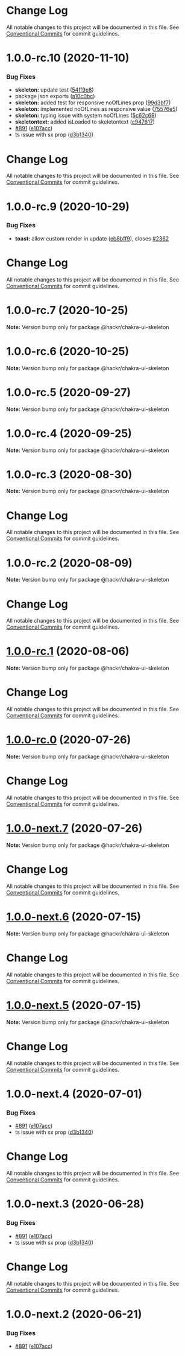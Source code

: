 # Change Log

All notable changes to this project will be documented in this file. See
[Conventional Commits](https://conventionalcommits.org) for commit guidelines.

# 1.0.0-rc.10 (2020-11-10)

### Bug Fixes

- **skeleton:** update test
  ([54ff9e8](https://github.com/chakra-ui/chakra-ui/commit/54ff9e8105fdce379059b4480203143309ef4aef))
- package json exports
  ([a10c0bc](https://github.com/chakra-ui/chakra-ui/commit/a10c0bcb809314a96d58c7febd9b2755e8997603))
- **skeleton:** added test for responsive noOfLines prop
  ([99d3bf7](https://github.com/chakra-ui/chakra-ui/commit/99d3bf78f90faf19b231bfcb62f1e490173c64ed))
- **skeleton:** implemented noOfLines as responsive value
  ([75576e5](https://github.com/chakra-ui/chakra-ui/commit/75576e55a7873fceeecd4a5476d328992304cdb2))
- **skeleton:** typing issue with system noOfLines
  ([5c62c69](https://github.com/chakra-ui/chakra-ui/commit/5c62c6902e81d0fd943dcaa5ddf534a2875f0304))
- **skeletontext:** added isLoaded to skeletontext
  ([c947617](https://github.com/chakra-ui/chakra-ui/commit/c947617f698b7d2fb3c9b8094ed1cfb253199a74))
- [#891](https://github.com/chakra-ui/chakra-ui/issues/891)
  ([e107acc](https://github.com/chakra-ui/chakra-ui/commit/e107acc8487898a965b0d695c1da71f46fc56d5e))
- ts issue with sx prop
  ([d3b1340](https://github.com/chakra-ui/chakra-ui/commit/d3b1340cb255937927b4d4c56ce218141570b951))

# Change Log

All notable changes to this project will be documented in this file. See
[Conventional Commits](https://conventionalcommits.org) for commit guidelines.

# 1.0.0-rc.9 (2020-10-29)

### Bug Fixes

- **toast:** allow custom render in update
  ([eb8bff9](https://github.com/chakra-ui/chakra-ui/commit/eb8bff911e6ec9de0165ab1e8f5ca10d5e022459)),
  closes [#2362](https://github.com/chakra-ui/chakra-ui/issues/2362)

# Change Log

All notable changes to this project will be documented in this file. See
[Conventional Commits](https://conventionalcommits.org) for commit guidelines.

# 1.0.0-rc.7 (2020-10-25)

**Note:** Version bump only for package @hackr/chakra-ui-skeleton

# 1.0.0-rc.6 (2020-10-25)

**Note:** Version bump only for package @hackr/chakra-ui-skeleton

# 1.0.0-rc.5 (2020-09-27)

**Note:** Version bump only for package @hackr/chakra-ui-skeleton

# 1.0.0-rc.4 (2020-09-25)

**Note:** Version bump only for package @hackr/chakra-ui-skeleton

# 1.0.0-rc.3 (2020-08-30)

**Note:** Version bump only for package @hackr/chakra-ui-skeleton

# Change Log

All notable changes to this project will be documented in this file. See
[Conventional Commits](https://conventionalcommits.org) for commit guidelines.

# 1.0.0-rc.2 (2020-08-09)

**Note:** Version bump only for package @hackr/chakra-ui-skeleton

# Change Log

All notable changes to this project will be documented in this file. See
[Conventional Commits](https://conventionalcommits.org) for commit guidelines.

# [1.0.0-rc.1](https://github.com/chakra-ui/chakra-ui/compare/@hackr/chakra-ui-skeleton@1.0.0-rc.0...@hackr/chakra-ui-skeleton@1.0.0-rc.1) (2020-08-06)

**Note:** Version bump only for package @hackr/chakra-ui-skeleton

# Change Log

All notable changes to this project will be documented in this file. See
[Conventional Commits](https://conventionalcommits.org) for commit guidelines.

# [1.0.0-rc.0](https://github.com/chakra-ui/chakra-ui/compare/@hackr/chakra-ui-skeleton@1.0.0-next.7...@hackr/chakra-ui-skeleton@1.0.0-rc.0) (2020-07-26)

**Note:** Version bump only for package @hackr/chakra-ui-skeleton

# Change Log

All notable changes to this project will be documented in this file. See
[Conventional Commits](https://conventionalcommits.org) for commit guidelines.

# [1.0.0-next.7](https://github.com/chakra-ui/chakra-ui/compare/@hackr/chakra-ui-skeleton@1.0.0-next.6...@hackr/chakra-ui-skeleton@1.0.0-next.7) (2020-07-26)

**Note:** Version bump only for package @hackr/chakra-ui-skeleton

# Change Log

All notable changes to this project will be documented in this file. See
[Conventional Commits](https://conventionalcommits.org) for commit guidelines.

# [1.0.0-next.6](https://github.com/chakra-ui/chakra-ui/compare/@hackr/chakra-ui-skeleton@1.0.0-next.5...@hackr/chakra-ui-skeleton@1.0.0-next.6) (2020-07-15)

**Note:** Version bump only for package @hackr/chakra-ui-skeleton

# Change Log

All notable changes to this project will be documented in this file. See
[Conventional Commits](https://conventionalcommits.org) for commit guidelines.

# [1.0.0-next.5](https://github.com/chakra-ui/chakra-ui/compare/@hackr/chakra-ui-skeleton@1.0.0-next.4...@hackr/chakra-ui-skeleton@1.0.0-next.5) (2020-07-15)

**Note:** Version bump only for package @hackr/chakra-ui-skeleton

# Change Log

All notable changes to this project will be documented in this file. See
[Conventional Commits](https://conventionalcommits.org) for commit guidelines.

# 1.0.0-next.4 (2020-07-01)

### Bug Fixes

- [#891](https://github.com/chakra-ui/chakra-ui/issues/891)
  ([e107acc](https://github.com/chakra-ui/chakra-ui/commit/e107acc8487898a965b0d695c1da71f46fc56d5e))
- ts issue with sx prop
  ([d3b1340](https://github.com/chakra-ui/chakra-ui/commit/d3b1340cb255937927b4d4c56ce218141570b951))

# Change Log

All notable changes to this project will be documented in this file. See
[Conventional Commits](https://conventionalcommits.org) for commit guidelines.

# 1.0.0-next.3 (2020-06-28)

### Bug Fixes

- [#891](https://github.com/chakra-ui/chakra-ui/issues/891)
  ([e107acc](https://github.com/chakra-ui/chakra-ui/commit/e107acc8487898a965b0d695c1da71f46fc56d5e))
- ts issue with sx prop
  ([d3b1340](https://github.com/chakra-ui/chakra-ui/commit/d3b1340cb255937927b4d4c56ce218141570b951))

# Change Log

All notable changes to this project will be documented in this file. See
[Conventional Commits](https://conventionalcommits.org) for commit guidelines.

# 1.0.0-next.2 (2020-06-21)

### Bug Fixes

- [#891](https://github.com/chakra-ui/chakra-ui/issues/891)
  ([e107acc](https://github.com/chakra-ui/chakra-ui/commit/e107acc8487898a965b0d695c1da71f46fc56d5e))
